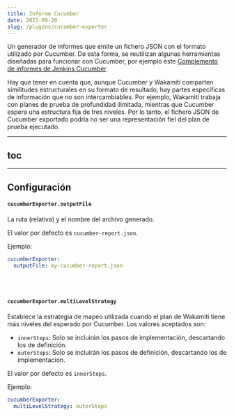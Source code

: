 ```yaml
---
title: Informe Cucumber 
date: 2022-09-20
slug: /plugins/cucumber-exporter
---
```


Un generador de informes que emite un fichero JSON con el formato utilizado por Cucumber. De esta forma, se reutilizan 
algunas herramientas diseñadas para funcionar con Cucumber, por ejemplo este
[Complemento de informes de Jenkins Cucumber](https://github.com/jenkinsci/cucumber-reports-plugin).

Hay que tener en cuenta que, aunque Cucumber y Wakamiti comparten similitudes estructurales en su formato de resultado, 
hay partes específicas de información que no son intercambiables. Por ejemplo, Wakamiti trabaja con planes de prueba de 
profundidad ilimitada, mientras que Cucumber espera una estructura fija de tres niveles. Por lo tanto, el fichero JSON 
de Cucumber exportado podría no ser una representación fiel del plan de prueba ejecutado.

---
## toc

---
## Configuración


####  `cucumberExporter.outputFile`
La ruta (relativa) y el nombre del archivo generado.

El valor por defecto es `cucumber-report.json`.

Ejemplo:

```yaml
cucumberExporter:
  outputFile: my-cucumber-report.json
```

<br /><br />

#### `cucumberExporter.multiLevelStrategy`
Establece la estrategia de mapeo utilizada cuando el plan de Wakamiti tiene más niveles del esperado por Cucumber. Los 
valores aceptados son:
- `innerSteps`: Solo se incluirán los pasos de implementación, descartando los de definición.
- `outerSteps`: Solo se incluirán los pasos de definición, descartando los de implementación.

El valor por defecto es `innerSteps`.

Ejemplo:

```yaml
cucumberExporter:
  multiLevelStrategy: outerSteps
```
